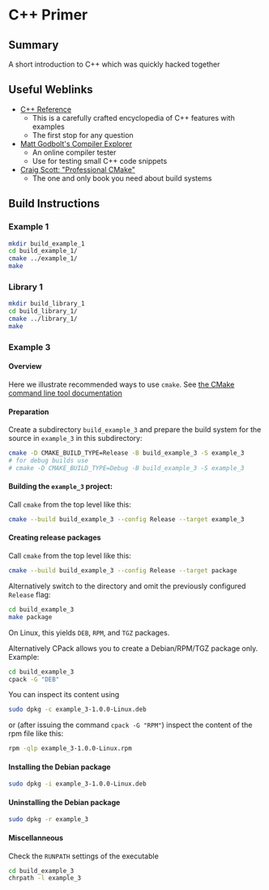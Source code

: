 # C++ Primer 

## Summary 

A short introduction to C++ which was quickly hacked together

## Useful Weblinks

- [C++ Reference](https://en.cppreference.com/)
  - This is a carefully crafted encyclopedia of C++ features with examples
  - The first stop for any question 
- [Matt Godbolt's Compiler Explorer](https://godbolt.org/) 
  - An online compiler tester
  - Use for testing small C++ code snippets
- [Craig Scott: "Professional CMake"](https://crascit.com/professional-cmake/)    
  - The one and only book you need about build systems 

## Build Instructions

### Example 1 

```bash
mkdir build_example_1
cd build_example_1/
cmake ../example_1/
make
```

### Library 1 

```bash
mkdir build_library_1
cd build_library_1/
cmake ../library_1/
make
```

### Example 3

#### Overview 

Here we illustrate recommended ways to use `cmake`. See [the CMake command line tool documentation](https://cmake.org/cmake/help/latest/manual/cmake.1.html)

#### Preparation

Create a subdirectory `build_example_3` and prepare the build system for the source in `example_3` in this subdirectory:

```bash
cmake -D CMAKE_BUILD_TYPE=Release -B build_example_3 -S example_3
# for debug builds use   
# cmake -D CMAKE_BUILD_TYPE=Debug -B build_example_3 -S example_3
```

#### Building the `example_3` project:

Call `cmake` from the top level like this:

```bash
cmake --build build_example_3 --config Release --target example_3
```

#### Creating release packages

Call `cmake` from the top level like this:

```bash
cmake --build build_example_3 --config Release --target package
```

Alternatively switch to the directory and omit the previously configured `Release` flag:

```bash
cd build_example_3
make package
```



On Linux, this yields `DEB`, `RPM`, and `TGZ` packages. 

Alternatively CPack allows you to create a Debian/RPM/TGZ package only. Example:

```bash
cd build_example_3 
cpack -G "DEB"
```

You can inspect its content using  

```bash
sudo dpkg -c example_3-1.0.0-Linux.deb
```

or (after issuing the command `cpack -G "RPM"`) inspect the content of the rpm file like this:

```bash
rpm -qlp example_3-1.0.0-Linux.rpm
```

#### Installing the Debian package

```bash
sudo dpkg -i example_3-1.0.0-Linux.deb
```

#### Uninstalling the Debian package

```bash
sudo dpkg -r example_3
```

#### Miscellanneous

Check the `RUNPATH` settings of the executable 

```bash
cd build_example_3
chrpath -l example_3
```
